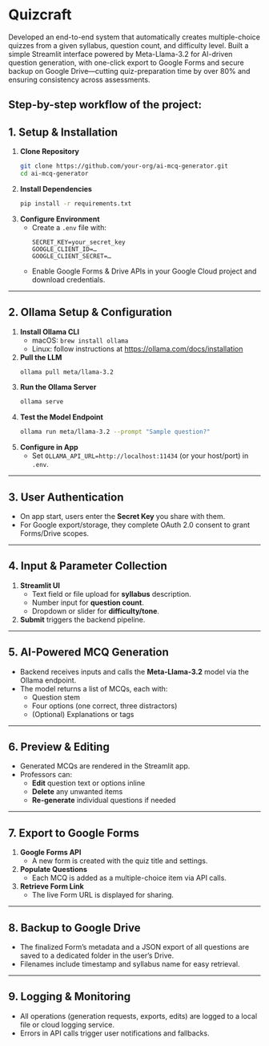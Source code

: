 # Quizcraft  
Developed an end-to-end system that automatically creates multiple-choice quizzes from a given syllabus, question count, and difficulty level. Built a simple Streamlit interface powered by Meta-Llama-3.2 for AI-driven question generation, with one-click export to Google Forms and secure backup on Google Drive—cutting quiz-preparation time by over 80% and ensuring consistency across assessments.


Step-by-step workflow of the project:
---

## 1. Setup & Installation  
1. **Clone Repository**  
   ```bash
   git clone https://github.com/your-org/ai-mcq-generator.git  
   cd ai-mcq-generator
   ```  
2. **Install Dependencies**  
   ```bash
   pip install -r requirements.txt
   ```  
3. **Configure Environment**  
   - Create a `.env` file with:  
     ```
     SECRET_KEY=your_secret_key
     GOOGLE_CLIENT_ID=…
     GOOGLE_CLIENT_SECRET=…
     ```  
   - Enable Google Forms & Drive APIs in your Google Cloud project and download credentials.

---

## 2. Ollama Setup & Configuration  
1. **Install Ollama CLI**  
   - macOS: `brew install ollama`  
   - Linux: follow instructions at https://ollama.com/docs/installation  
2. **Pull the LLM**  
   ```bash
   ollama pull meta/llama-3.2
   ```  
3. **Run the Ollama Server**  
   ```bash
   ollama serve
   ```  
4. **Test the Model Endpoint**  
   ```bash
   ollama run meta/llama-3.2 --prompt "Sample question?"  
   ```  
5. **Configure in App**  
   - Set `OLLAMA_API_URL=http://localhost:11434` (or your host/port) in `.env`.

---

## 3. User Authentication  
- On app start, users enter the **Secret Key** you share with them.  
- For Google export/storage, they complete OAuth 2.0 consent to grant Forms/Drive scopes.

---

## 4. Input & Parameter Collection  
1. **Streamlit UI**  
   - Text field or file upload for **syllabus** description.  
   - Number input for **question count**.  
   - Dropdown or slider for **difficulty/tone**.  
2. **Submit** triggers the backend pipeline.

---

## 5. AI-Powered MCQ Generation  
- Backend receives inputs and calls the **Meta-Llama-3.2** model via the Ollama endpoint.  
- The model returns a list of MCQs, each with:  
  - Question stem  
  - Four options (one correct, three distractors)  
  - (Optional) Explanations or tags

---

## 6. Preview & Editing  
- Generated MCQs are rendered in the Streamlit app.  
- Professors can:  
  - **Edit** question text or options inline  
  - **Delete** any unwanted items  
  - **Re-generate** individual questions if needed

---

## 7. Export to Google Forms  
1. **Google Forms API**  
   - A new form is created with the quiz title and settings.  
2. **Populate Questions**  
   - Each MCQ is added as a multiple-choice item via API calls.  
3. **Retrieve Form Link**  
   - The live Form URL is displayed for sharing.

---

## 8. Backup to Google Drive  
- The finalized Form’s metadata and a JSON export of all questions are saved to a dedicated folder in the user’s Drive.  
- Filenames include timestamp and syllabus name for easy retrieval.

---

## 9. Logging & Monitoring  
- All operations (generation requests, exports, edits) are logged to a local file or cloud logging service.  
- Errors in API calls trigger user notifications and fallbacks.
